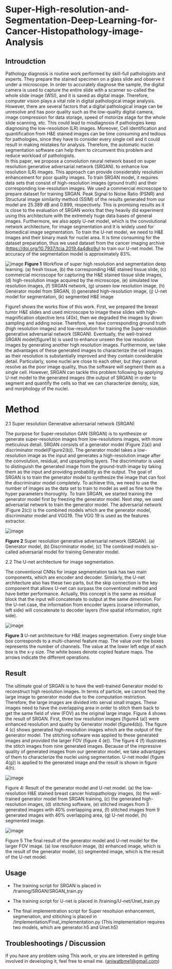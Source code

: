 # Super-High-resolution-and-Segmentation-Deep-Learning-for-Cancer-Histopathology-image-Analysis


## Introudction


 Pathology diagnosis is routine work performed by skill-full pathologists and experts. They prepare the stained specimen on a glass slide and observe it under a microscope. In order to accurately diagnose the sample, the digital camera is used to capture the entire slide with a scanner so-called the whole slide image (WSI), and it is saved as digital image. Therefore, computer vision plays a vital role in digital pathological image analysis.  However, there are several factors that a digital pathological image can be unresolve and has poor quality such as the low-quality digital camera, image compression for data storage, speed of motorize stage for the whole slide scanning, etc.  This could lead to misdiagnosis if pathologies keep diagnosing the low-resolution (LR) images. Moreover, Cell identification and quantification from H&E stained images can be time consuming and tedious for pathologies, since they have to consider every single cell and it could result in making mistakes for analysis. Therefore, the automatic nuclei segmentation software can help them to circumvent this problem and reduce workload of pathologists.   
In this paper, we propose a convolution neural network based on super resolution generative adversarial network (SRGAN). to enhance low resolution (LR) images. This approach can provide considerably resolution enhancement for poor quality images. To train SRGAN model, it requires data sets that consist of high-resolution images (ground truth) and their corresponding low-resolution images. We used a commercial microscope  to prepare dataset for training SRGAN. Peak Signal to Noise Ratio (PSNR) and Structural image similarity method (SSIM) of the results generated from our model are 25.389 dB and 0.899, respectively. This is promising results as it is close to the evaluation of SRGAN works  that they heavily did experiment using this architecture with the extremely huge data bases of general images. Furthermore, we also apply U-net model, which is the convolutional network architecture, for image segmentation and it is widely used for biomedical image segmentation. To train the U-net model, we need to H&E images and their binary mask for nuclei area. It is time consuming for the dataset  preparation, thus we used dataset from the cancer imaging archive (https://doi.org/10.7937/tcia.2019.4a4dkp9u) to train our U-net model.  The accuracy of the segmentation model is approximately 83%. 




![image](https://user-images.githubusercontent.com/83015448/115782089-4184c780-a389-11eb-85c6-5437c4d13272.png)
**Figure 1** Workflow of super high resolution and segmentation deep learning. (a) fresh tissue, (b) the corresponding H&E stained tissue slide, (c) commercial microscope for capturing the H&E stained tissue slide images, (d) high-resolution image acquired by the microscope, (e) simulated low resolution images, (f) SRGAN network, (g) unseen low resolution image, (h) Generator model from SRGAN, (i) generated high-resolution image, (j) U-net model for segmentation, (k) segmented H&E image


Figure1 shows the works flow of this work. First, we prepared the breast tumor H&E slides and used microscope to image these slides with high-magnification objective lens (40x), then we degraded the images by down sampling and adding noise. Therefore, we have corresponding ground truth (high resolution images) and low-resolution for training the Super-resolution generative adversarial network (SRGAN).  Eventually, the well-trained SRGAN model(figure1 b) is used to enhance unseen the low resolution images by generating another high resolution images. Furthermore, we take the advantages of these generated images to characterize the cell images as their resolution is substantially improved and they contain considerable detail. Particularly, some nuclei are close to each other, but they cannot resolve as the poor image quality, thus the software will segment them as a single cell. However, SRGAN can tackle this problem following by applying U-net model to the generated images (the output of SRGAN) in order to segment and quantify the cells so that we can characterize density, size, and morphology of the nuclei.  






# Method

2.1	Super resolution Generative adversarial network (SRGAN) 

The purpose for Super-resolution GAN (SRGAN) is to synthesize or generate super-resolution images from low-resolutions images, with more meticulous detail.  SRGAN consists of a generator model (Figure 2(a)) and discriminator model(Figure2(b)). The generator model takes a low-resolution image as the input and generates a high-resolution image after the convolution, residual, and upsampling layers. The discriminator is used to distinguish the generated image from the ground-truth image by taking them as the input and providing probability as the output.   The goal of SRGAN is to train the generator model to synthesize the image that can fool the discriminator model completely. To achieve this, we need to use the number of images as the data set to train to model as well as fine tune the hyper parameters thoroughly.   To train SRGAN, we started training the generator model first by freezing the generator model. Next step, we used adversarial network to train the generator model. The adversarial network (Figure 2(c)) is the combined models which are the generator model, discriminator model and VGG19. The VGG 19 is used as the features extractor.




 
 ![image](https://user-images.githubusercontent.com/83015448/115819319-9ac21a80-a3cc-11eb-9104-9ae5c22f232b.png)

 
 
 
 **Figure 2**   Super resolution generative adversarial network (SRGAN). (a) Generator model, (b) Discriminator model, (c) The combined models so-called adversarial model for training Generator model. 



2.2 The U-net architecture for image segmentation. 

The conventional CNNs for image segmentation task has two main components, which are encoder and decoder. Similarly, the U-net architecture also has these two parts, but the skip connection is the key component that allows U-net can surpass the conventional method and have better performance. Actually, this concept is the same as residual block that the input will concatenate to output at the same dimension. For the U-net case, the information from encoder layers (coarse information, left side) will concatenate to decoder layers (fine spatial information, right side). 


![image](https://user-images.githubusercontent.com/83015448/115818942-de685480-a3cb-11eb-9811-71268c547e71.png)

**Figure 3** U-net architecture for H&E images segmentation.  Every single blue box corresponds to a multi-channel feature map. The value over the boxes represents the number of channels. The value at the lower left edge of each box is the x-y size. The white boxes denote copied feature maps. The arrows indicate the different operations.
 
 
  
  
  
  
  
  
  
  
  
  
  
  
 
 
 

 















## Result 

The ultimate goal of SRGAN is to have the well-trained Generator model to reconstruct high resolution images. In terms of particle, we cannot feed the large image to generator model due to the computation restriction. Therefore, the large images are divided into serval small images. These images need to have the overlapping area in order to stitch them back to get the same field of view (FOV) as the original large image.   Figure 4 shows the result of SRGAN. First, three low resolution images (figure4 (a)) were enhanced resolution and quality by Generator model (figure4(b)). The figure 4 (c) shows generated high-resolution images which are the output of the generator model. The stitching software was applied to these generated images and provided the larger FOV (figure 4 (e)).  The figure 4 (f) illustrates the stitch images from nine generated images. Because of the impressive quality of generated images from our generator model, we take advantages of them to characterize the nuclei using segmentation. U-net model (figure 4(g)) is applied to the generated image and the result is shown in figure 4(h).



 ![image](https://user-images.githubusercontent.com/83015448/115810775-86762180-a3bc-11eb-9efd-8fbed44575b0.png)

 Figure 4: Result of the generator model and U-net model. (a) the low-resolution H&E stained breast cancer histopathology images, (b) the well-trained generator model from SRGAN training, (c) the generated high-resolution images, (d) stitching software, (e) stitched images from 3 generated images with 40% overlapping area, (f) stitched images from 9 generated images with 40% overlapping area, (g) U-net model, (h) segmented image. 




![image](https://user-images.githubusercontent.com/83015448/115971448-838f4400-a516-11eb-97c5-541748187224.png)

Figure 5 The final result of the generator model and U-net model for the larger FOV image. (a) low resoltuion image, (b) enhanced image, which is the result of the generator model, (c) segmented image, which is the result of the U-net model. 

 
 
 
 
 
 
 
 
 
 
 
 
 
 
 
 

## Usage ##

  * The training script for SRGAN is placed in /training/SRGAN/SRGAN_train.py
   
  * The training script for U-net is placed in /training/U-net/Unet_train.py
   
   * The final implementration script for Super resoltuion enhancement, segmenation, and stitiching is placed in /Implementation/Final_implementation.py
   (This implementation requires two models, which are generator.h5 and Unet.h5)









## Troubleshootings / Discussion
If you have any problem using This work, or you are interested in getting involved in developing it, feel free to email me. (aniwatbme1@gmail.com)









